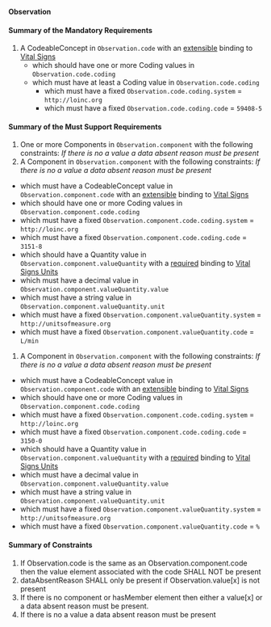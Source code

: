 **Observation**

#### Summary of the Mandatory Requirements
1.  A  CodeableConcept  in `Observation.code`
with an [extensible](http://hl7.org/fhir/R4/terminologies.html#extensible)
 binding to [Vital Signs](http://hl7.org/fhir/ValueSet/observation-vitalsignresult)
      - which should have one or more  Coding values  in `Observation.code.coding`
      - which must have at least  a  Coding value  in `Observation.code.coding`
         - which must have a fixed `Observation.code.coding.system` = `http://loinc.org`
         - which must have a fixed `Observation.code.coding.code` = `59408-5`

#### Summary of the Must Support Requirements
1. One or more  Components  in `Observation.component`
 with the following constraints: *If there is no a value a data absent reason must be present*
1.  A  Component  in `Observation.component`
 with the following constraints: *If there is no a value a data absent reason must be present*
   - which must have a  CodeableConcept value  in `Observation.component.code`
with an [extensible](http://hl7.org/fhir/R4/terminologies.html#extensible)
 binding to [Vital Signs](http://hl7.org/fhir/ValueSet/observation-vitalsignresult)
   - which should have one or more  Coding values  in `Observation.component.code.coding`
   - which must have a fixed `Observation.component.code.coding.system` = `http://loinc.org`
   - which must have a fixed `Observation.component.code.coding.code` = `3151-8`
   - which should have a  Quantity value  in `Observation.component.valueQuantity`
with a [required](http://hl7.org/fhir/R4/terminologies.html#required)
 binding to [Vital Signs Units](http://hl7.org/fhir/ValueSet/ucum-vitals-common|4.0.1)
   - which must have a  decimal value  in `Observation.component.valueQuantity.value`
   - which must have a  string value  in `Observation.component.valueQuantity.unit`
   - which must have a fixed `Observation.component.valueQuantity.system` = `http://unitsofmeasure.org`
   - which must have a fixed `Observation.component.valueQuantity.code` = `L/min`
1.  A  Component  in `Observation.component`
 with the following constraints: *If there is no a value a data absent reason must be present*
   - which must have a  CodeableConcept value  in `Observation.component.code`
with an [extensible](http://hl7.org/fhir/R4/terminologies.html#extensible)
 binding to [Vital Signs](http://hl7.org/fhir/ValueSet/observation-vitalsignresult)
   - which should have one or more  Coding values  in `Observation.component.code.coding`
   - which must have a fixed `Observation.component.code.coding.system` = `http://loinc.org`
   - which must have a fixed `Observation.component.code.coding.code` = `3150-0`
   - which should have a  Quantity value  in `Observation.component.valueQuantity`
with a [required](http://hl7.org/fhir/R4/terminologies.html#required)
 binding to [Vital Signs Units](http://hl7.org/fhir/ValueSet/ucum-vitals-common|4.0.1)
   - which must have a  decimal value  in `Observation.component.valueQuantity.value`
   - which must have a  string value  in `Observation.component.valueQuantity.unit`
   - which must have a fixed `Observation.component.valueQuantity.system` = `http://unitsofmeasure.org`
   - which must have a fixed `Observation.component.valueQuantity.code` = `%`

#### Summary of Constraints
1. If Observation.code is the same as an Observation.component.code then the value element associated with the code SHALL NOT be present
1. dataAbsentReason SHALL only be present if Observation.value[x] is not present
1. If there is no component or hasMember element then either a value[x] or a data absent reason must be present.
1. If there is no a value a data absent reason must be present
